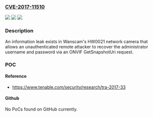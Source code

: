 ### [CVE-2017-11510](https://cve.mitre.org/cgi-bin/cvename.cgi?name=CVE-2017-11510)
![](https://img.shields.io/static/v1?label=Product&message=Wanscam%20HW0021&color=blue)
![](https://img.shields.io/static/v1?label=Version&message=11.6.5.1.1-20161213%20&color=brightgreen)
![](https://img.shields.io/static/v1?label=Vulnerability&message=CWE-200%20-%20Information%20exposure&color=brightgreen)

### Description

An information leak exists in Wanscam's HW0021 network camera that allows an unauthenticated remote attacker to recover the administrator username and password via an ONVIF GetSnapshotUri request.

### POC

#### Reference
- https://www.tenable.com/security/research/tra-2017-33

#### Github
No PoCs found on GitHub currently.

